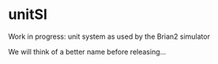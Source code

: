 # unitSI
Work in progress: unit system as used by the Brian2 simulator

We will think of a better name before releasing…
